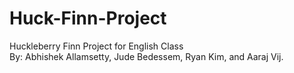 # Huck-Finn-Project
Huckleberry Finn Project for English Class <br />
By: Abhishek Allamsetty, Jude Bedessem, Ryan Kim, and Aaraj Vij.

